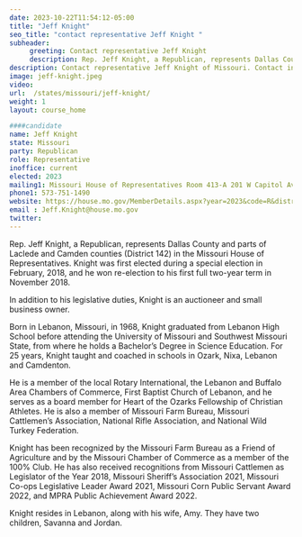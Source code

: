 ```yaml
---
date: 2023-10-22T11:54:12-05:00
title: "Jeff Knight"
seo_title: "contact representative Jeff Knight "
subheader:
     greeting: Contact representative Jeff Knight
     description: Rep. Jeff Knight, a Republican, represents Dallas County and parts of Laclede and Camden counties (District 142) in the Missouri House of Representatives. Knight was first elected during a special election in February, 2018, and he won re-election to his first full two-year term in November 2018.
description: Contact representative Jeff Knight of Missouri. Contact information for Jeff Knight includes email address, phone number, and mailing address.
image: jeff-knight.jpeg
video:
url:  /states/missouri/jeff-knight/
weight: 1
layout: course_home

####candidate
name: Jeff Knight
state: Missouri
party: Republican
role: Representative
inoffice: current
elected: 2023
mailing1: Missouri House of Representatives Room 413-A 201 W Capitol Ave Jefferson City, MO 65101
phone1: 573-751-1490
website: https://house.mo.gov/MemberDetails.aspx?year=2023&code=R&district=142/
email : Jeff.Knight@house.mo.gov
twitter:
---
```


Rep. Jeff Knight, a Republican, represents Dallas County and parts of Laclede and Camden counties (District 142) in the Missouri House of Representatives. Knight was first elected during a special election in February, 2018, and he won re-election to his first full two-year term in November 2018.

In addition to his legislative duties, Knight is an auctioneer and small business owner.

Born in Lebanon, Missouri, in 1968, Knight graduated from Lebanon High School before attending the University of Missouri and Southwest Missouri State, from where he holds a Bachelor’s Degree in Science Education. For 25 years, Knight taught and coached in schools in Ozark, Nixa, Lebanon and Camdenton.

He is a member of the local Rotary International, the Lebanon and Buffalo Area Chambers of Commerce, First Baptist Church of Lebanon, and he serves as a board member for Heart of the Ozarks Fellowship of Christian Athletes. He is also a member of Missouri Farm Bureau, Missouri Cattlemen’s Association, National Rifle Association, and National Wild Turkey Federation.

Knight has been recognized by the Missouri Farm Bureau as a Friend of Agriculture and by the Missouri Chamber of Commerce as a member of the 100% Club. He has also received recognitions from Missouri Cattlemen as Legislator of the Year 2018, Missouri Sheriff’s Association 2021, Missouri Co-ops Legislative Leader Award 2021, Missouri Corn Public Servant Award 2022, and MPRA Public Achievement Award 2022.

Knight resides in Lebanon, along with his wife, Amy. They have two children, Savanna and Jordan.

